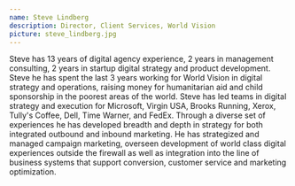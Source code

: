 ```yaml
---
name: Steve Lindberg 
description: Director, Client Services, World Vision 
picture: steve_lindberg.jpg 
---
```

Steve has 13 years of digital agency experience, 2 years in management consulting, 2 years in startup digital strategy and product development. Steve he has spent the last 3 years working for World Vision in digital strategy and operations, raising money for humanitarian aid and child sponsorship in the poorest areas of the world. Steve has led teams in digital strategy and execution for Microsoft, Virgin USA, Brooks Running, Xerox, Tully's Coffee, Dell, Time Warner, and FedEx. Through a diverse set of experiences he has developed breadth and depth in strategy for both integrated outbound and inbound marketing. He has strategized and managed campaign marketing, overseen development of world class digital experiences outside the firewall as well as integration into the line of business systems that support conversion, customer service and marketing optimization. 

